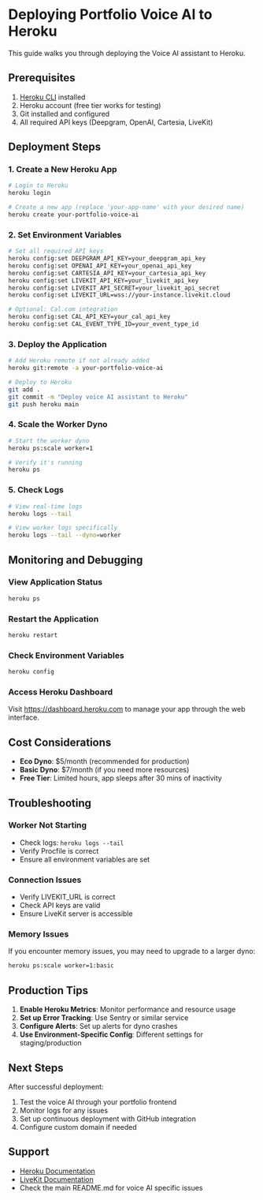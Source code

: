 # Deploying Portfolio Voice AI to Heroku

This guide walks you through deploying the Voice AI assistant to Heroku.

## Prerequisites

1. [Heroku CLI](https://devcenter.heroku.com/articles/heroku-cli) installed
2. Heroku account (free tier works for testing)
3. Git installed and configured
4. All required API keys (Deepgram, OpenAI, Cartesia, LiveKit)

## Deployment Steps

### 1. Create a New Heroku App

```bash
# Login to Heroku
heroku login

# Create a new app (replace 'your-app-name' with your desired name)
heroku create your-portfolio-voice-ai
```

### 2. Set Environment Variables

```bash
# Set all required API keys
heroku config:set DEEPGRAM_API_KEY=your_deepgram_api_key
heroku config:set OPENAI_API_KEY=your_openai_api_key
heroku config:set CARTESIA_API_KEY=your_cartesia_api_key
heroku config:set LIVEKIT_API_KEY=your_livekit_api_key
heroku config:set LIVEKIT_API_SECRET=your_livekit_api_secret
heroku config:set LIVEKIT_URL=wss://your-instance.livekit.cloud

# Optional: Cal.com integration
heroku config:set CAL_API_KEY=your_cal_api_key
heroku config:set CAL_EVENT_TYPE_ID=your_event_type_id
```

### 3. Deploy the Application

```bash
# Add Heroku remote if not already added
heroku git:remote -a your-portfolio-voice-ai

# Deploy to Heroku
git add .
git commit -m "Deploy voice AI assistant to Heroku"
git push heroku main
```

### 4. Scale the Worker Dyno

```bash
# Start the worker dyno
heroku ps:scale worker=1

# Verify it's running
heroku ps
```

### 5. Check Logs

```bash
# View real-time logs
heroku logs --tail

# View worker logs specifically
heroku logs --tail --dyno=worker
```

## Monitoring and Debugging

### View Application Status
```bash
heroku ps
```

### Restart the Application
```bash
heroku restart
```

### Check Environment Variables
```bash
heroku config
```

### Access Heroku Dashboard
Visit https://dashboard.heroku.com to manage your app through the web interface.

## Cost Considerations

- **Eco Dyno**: $5/month (recommended for production)
- **Basic Dyno**: $7/month (if you need more resources)
- **Free Tier**: Limited hours, app sleeps after 30 mins of inactivity

## Troubleshooting

### Worker Not Starting
- Check logs: `heroku logs --tail`
- Verify Procfile is correct
- Ensure all environment variables are set

### Connection Issues
- Verify LIVEKIT_URL is correct
- Check API keys are valid
- Ensure LiveKit server is accessible

### Memory Issues
If you encounter memory issues, you may need to upgrade to a larger dyno:
```bash
heroku ps:scale worker=1:basic
```

## Production Tips

1. **Enable Heroku Metrics**: Monitor performance and resource usage
2. **Set up Error Tracking**: Use Sentry or similar service
3. **Configure Alerts**: Set up alerts for dyno crashes
4. **Use Environment-Specific Config**: Different settings for staging/production

## Next Steps

After successful deployment:
1. Test the voice AI through your portfolio frontend
2. Monitor logs for any issues
3. Set up continuous deployment with GitHub integration
4. Configure custom domain if needed

## Support

- [Heroku Documentation](https://devcenter.heroku.com/)
- [LiveKit Documentation](https://docs.livekit.io/)
- Check the main README.md for voice AI specific issues
